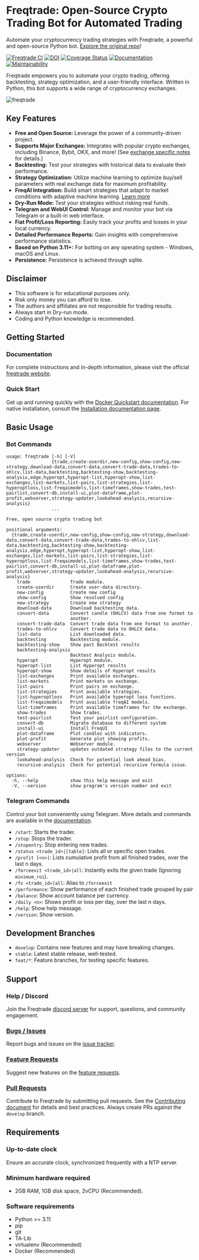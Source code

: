 # Freqtrade: Open-Source Crypto Trading Bot for Automated Trading

Automate your cryptocurrency trading strategies with Freqtrade, a powerful and open-source Python bot.  [Explore the original repo](https://github.com/freqtrade/freqtrade)!

[![Freqtrade CI](https://github.com/freqtrade/freqtrade/actions/workflows/ci.yml/badge.svg?branch=develop)](https://github.com/freqtrade/freqtrade/actions/)
[![DOI](https://joss.theoj.org/papers/10.21105/joss.04864/status.svg)](https://doi.org/10.21105/joss.04864)
[![Coverage Status](https://coveralls.io/repos/github/freqtrade/freqtrade/badge.svg?branch=develop&service=github)](https://coveralls.io/github/freqtrade/freqtrade?branch=develop)
[![Documentation](https://readthedocs.org/projects/freqtrade/badge/)](https://www.freqtrade.io)
[![Maintainability](https://api.codeclimate.com/v1/badges/5737e6d668200b7518ff/maintainability)](https://codeclimate.com/github/freqtrade/freqtrade/maintainability)

Freqtrade empowers you to automate your crypto trading, offering backtesting, strategy optimization, and a user-friendly interface.  Written in Python, this bot supports a wide range of cryptocurrency exchanges.

![freqtrade](https://raw.githubusercontent.com/freqtrade/freqtrade/develop/docs/assets/freqtrade-screenshot.png)

## Key Features

*   **Free and Open Source:** Leverage the power of a community-driven project.
*   **Supports Major Exchanges:**  Integrates with popular crypto exchanges, including Binance, Bybit, OKX, and more! (See [exchange specific notes](docs/exchanges.md) for details.)
*   **Backtesting:** Test your strategies with historical data to evaluate their performance.
*   **Strategy Optimization:** Utilize machine learning to optimize buy/sell parameters with real exchange data for maximum profitability.
*   **FreqAI Integration:** Build smart strategies that adapt to market conditions with adaptive machine learning. [Learn more](https://www.freqtrade.io/en/stable/freqai/)
*   **Dry-Run Mode:** Test your strategies without risking real funds.
*   **Telegram and WebUI Control:** Manage and monitor your bot via Telegram or a built-in web interface.
*   **Fiat Profit/Loss Reporting:** Easily track your profits and losses in your local currency.
*   **Detailed Performance Reports:** Gain insights with comprehensive performance statistics.
*   **Based on Python 3.11+:** For botting on any operating system - Windows, macOS and Linux.
*   **Persistence:** Persistence is achieved through sqlite.

## Disclaimer

*   This software is for educational purposes only.
*   Risk only money you can afford to lose.
*   The authors and affiliates are not responsible for trading results.
*   Always start in Dry-run mode.
*   Coding and Python knowledge is recommended.

## Getting Started

### Documentation

For complete instructions and in-depth information, please visit the official [freqtrade website](https://www.freqtrade.io).

### Quick Start

Get up and running quickly with the [Docker Quickstart documentation](https://www.freqtrade.io/en/stable/docker_quickstart/).  For native installation, consult the [Installation documentation page](https://www.freqtrade.io/en/stable/installation/).

## Basic Usage

### Bot Commands

```
usage: freqtrade [-h] [-V]
                 {trade,create-userdir,new-config,show-config,new-strategy,download-data,convert-data,convert-trade-data,trades-to-ohlcv,list-data,backtesting,backtesting-show,backtesting-analysis,edge,hyperopt,hyperopt-list,hyperopt-show,list-exchanges,list-markets,list-pairs,list-strategies,list-hyperoptloss,list-freqaimodels,list-timeframes,show-trades,test-pairlist,convert-db,install-ui,plot-dataframe,plot-profit,webserver,strategy-updater,lookahead-analysis,recursive-analysis}
                 ...

Free, open source crypto trading bot

positional arguments:
  {trade,create-userdir,new-config,show-config,new-strategy,download-data,convert-data,convert-trade-data,trades-to-ohlcv,list-data,backtesting,backtesting-show,backtesting-analysis,edge,hyperopt,hyperopt-list,hyperopt-show,list-exchanges,list-markets,list-pairs,list-strategies,list-hyperoptloss,list-freqaimodels,list-timeframes,show-trades,test-pairlist,convert-db,install-ui,plot-dataframe,plot-profit,webserver,strategy-updater,lookahead-analysis,recursive-analysis}
    trade               Trade module.
    create-userdir      Create user-data directory.
    new-config          Create new config
    show-config         Show resolved config
    new-strategy        Create new strategy
    download-data       Download backtesting data.
    convert-data        Convert candle (OHLCV) data from one format to
                        another.
    convert-trade-data  Convert trade data from one format to another.
    trades-to-ohlcv     Convert trade data to OHLCV data.
    list-data           List downloaded data.
    backtesting         Backtesting module.
    backtesting-show    Show past Backtest results
    backtesting-analysis
                        Backtest Analysis module.
    hyperopt            Hyperopt module.
    hyperopt-list       List Hyperopt results
    hyperopt-show       Show details of Hyperopt results
    list-exchanges      Print available exchanges.
    list-markets        Print markets on exchange.
    list-pairs          Print pairs on exchange.
    list-strategies     Print available strategies.
    list-hyperoptloss   Print available hyperopt loss functions.
    list-freqaimodels   Print available freqAI models.
    list-timeframes     Print available timeframes for the exchange.
    show-trades         Show trades.
    test-pairlist       Test your pairlist configuration.
    convert-db          Migrate database to different system
    install-ui          Install FreqUI
    plot-dataframe      Plot candles with indicators.
    plot-profit         Generate plot showing profits.
    webserver           Webserver module.
    strategy-updater    updates outdated strategy files to the current version
    lookahead-analysis  Check for potential look ahead bias.
    recursive-analysis  Check for potential recursive formula issue.

options:
  -h, --help            show this help message and exit
  -V, --version         show program's version number and exit
```

### Telegram Commands

Control your bot conveniently using Telegram.  More details and commands are available in the [documentation](https://www.freqtrade.io/en/latest/telegram-usage/).

*   `/start`: Starts the trader.
*   `/stop`: Stops the trader.
*   `/stopentry`: Stop entering new trades.
*   `/status <trade_id>|[table]`: Lists all or specific open trades.
*   `/profit [<n>]`: Lists cumulative profit from all finished trades, over the last n days.
*   `/forceexit <trade_id>|all`: Instantly exits the given trade (Ignoring `minimum_roi`).
*   `/fx <trade_id>|all`: Alias to `/forceexit`
*   `/performance`: Show performance of each finished trade grouped by pair
*   `/balance`: Show account balance per currency.
*   `/daily <n>`: Shows profit or loss per day, over the last n days.
*   `/help`: Show help message.
*   `/version`: Show version.

## Development Branches

*   `develop`: Contains new features and may have breaking changes.
*   `stable`: Latest stable release, well-tested.
*   `feat/*`: Feature branches, for testing specific features.

## Support

### Help / Discord

Join the Freqtrade [discord server](https://discord.gg/p7nuUNVfP7) for support, questions, and community engagement.

### [Bugs / Issues](https://github.com/freqtrade/freqtrade/issues?q=is%3Aissue)

Report bugs and issues on the [issue tracker](https://github.com/freqtrade/freqtrade/issues?q=is%3Aissue).

### [Feature Requests](https://github.com/freqtrade/freqtrade/labels/enhancement)

Suggest new features on the [feature requests](https://github.com/freqtrade/freqtrade/labels/enhancement).

### [Pull Requests](https://github.com/freqtrade/freqtrade/pulls)

Contribute to Freqtrade by submitting pull requests.  See the [Contributing document](https://github.com/freqtrade/freqtrade/blob/develop/CONTRIBUTING.md) for details and best practices.  Always create PRs against the `develop` branch.

## Requirements

### Up-to-date clock

Ensure an accurate clock, synchronized frequently with a NTP server.

### Minimum hardware required

*   2GB RAM, 1GB disk space, 2vCPU (Recommended).

### Software requirements

*   Python >= 3.11
*   pip
*   git
*   TA-Lib
*   virtualenv (Recommended)
*   Docker (Recommended)